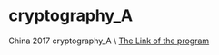 # cryptography_A
China 2017 cryptography_A \\
[The Link of the program](http://www.sklois.cn/CryptoMath/jsst/201606/W020170626396203956043.zip)
